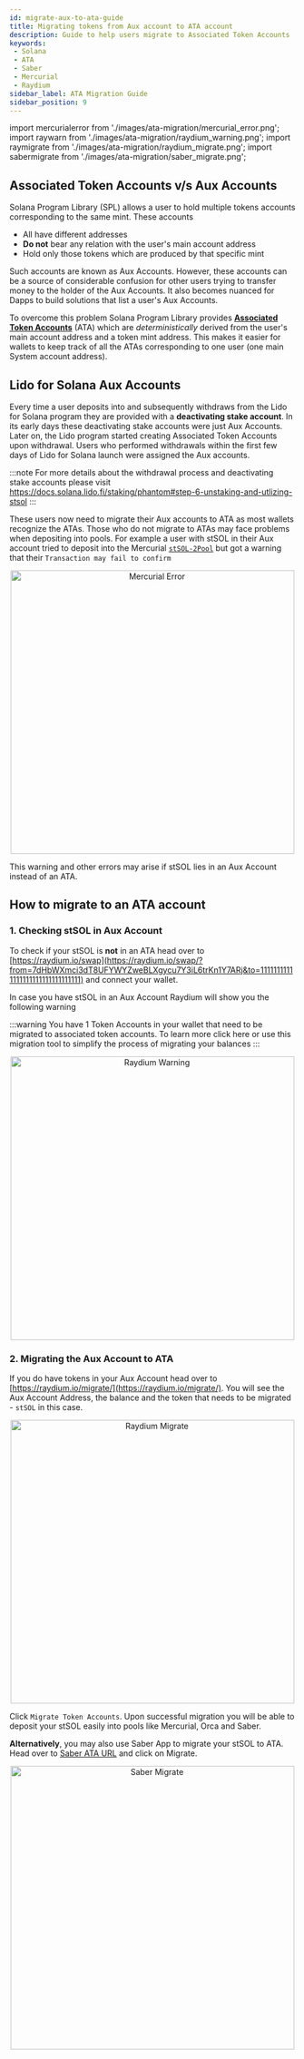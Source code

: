 ```yaml
---
id: migrate-aux-to-ata-guide
title: Migrating tokens from Aux account to ATA account
description: Guide to help users migrate to Associated Token Accounts
keywords:
 - Solana
 - ATA
 - Saber
 - Mercurial
 - Raydium
sidebar_label: ATA Migration Guide
sidebar_position: 9
---
```


import mercurialerror from './images/ata-migration/mercurial_error.png';
import raywarn from './images/ata-migration/raydium_warning.png';
import raymigrate from './images/ata-migration/raydium_migrate.png';
import sabermigrate from './images/ata-migration/saber_migrate.png';

## Associated Token Accounts v/s Aux Accounts
Solana Program Library (SPL) allows a user to hold multiple tokens accounts corresponding to the same mint. These accounts 
- All have different addresses 
- **Do not** bear any relation with the user's main account address
- Hold only those tokens which are produced by that specific mint

Such accounts are known as Aux Accounts. However, these accounts can be a source of considerable confusion for other users trying to transfer money to the holder of the Aux Accounts. It also becomes nuanced for Dapps to build solutions that list a user's Aux Accounts. 

To overcome this problem Solana Program Library provides [**Associated Token Accounts**](https://spl.solana.com/associated-token-account) (ATA) which are _deterministically_ derived from the user's main account address and a token mint address. This makes it easier for wallets to keep track of all the ATAs corresponding to one user (one main System account address).

## Lido for Solana Aux Accounts
Every time a user deposits into and subsequently withdraws from the Lido for Solana program they are provided with a **deactivating stake account**. In its early days these deactivating stake accounts were just Aux Accounts. Later on, the Lido program started creating Associated Token Accounts upon withdrawal. Users who performed withdrawals within the first few days of Lido for Solana launch were assigned the Aux accounts.

:::note
For more details about the withdrawal process and deactivating stake accounts please visit https://docs.solana.lido.fi/staking/phantom#step-6-unstaking-and-utlizing-stsol
:::

These users now need to migrate their Aux accounts to ATA as most wallets recognize the ATAs. Those who do not migrate to ATAs may face problems when depositing into pools. For example a user with stSOL in their Aux account tried to deposit into the Mercurial [`stSOL-2Pool`](https://mercurial.finance/pools/stsol-2pool) but got a warning that their `Transaction may fail to confirm`

<p align="center">
    <img src={mercurialerror} alt="Mercurial Error" width="500"/>
</p>

This warning and other errors may arise if stSOL lies in an Aux Account instead of an ATA. 

## How to migrate to an ATA account

### 1. Checking stSOL in Aux Account
To check if your stSOL is **not** in an ATA head over to [https://raydium.io/swap](https://raydium.io/swap/?from=7dHbWXmci3dT8UFYWYZweBLXgycu7Y3iL6trKn1Y7ARj&to=11111111111111111111111111111111) and connect your wallet.

In case you have stSOL in an Aux Account Raydium will show you the following warning

:::warning
You have 1 Token Accounts in your wallet that need to be migrated to associated token accounts. To learn more click here or use this migration tool to simplify the process of migrating your balances
:::

<p align="center">
    <img src={raywarn} alt="Raydium Warning" width="500"/>
</p>

### 2. Migrating the Aux Account to ATA
If you do have tokens in your Aux Account head over to [https://raydium.io/migrate/](https://raydium.io/migrate/). You will see the Aux Account Address, the balance and the token that needs to be migrated - `stSOL` in this case. 

<p align="center">
    <img src={raymigrate} alt="Raydium Migrate" width="500"/>
</p>

Click `Migrate Token Accounts`. Upon successful migration you will be able to deposit your stSOL easily into pools like Mercurial, Orca and Saber.

**Alternatively**, you may also use Saber App to migrate your stSOL to ATA. Head over to [Saber ATA URL](https://app.saber.so/#/tools/ata) and click on Migrate.

<p align="center">
    <img src={sabermigrate} alt="Saber Migrate" width="500"/>
</p>